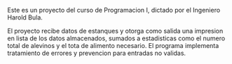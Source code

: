 Este es un proyecto del curso de Programacion I, dictado por el Ingeniero Harold Bula.

El proyecto recibe datos de estanques y otorga como salida una impresion en lista de los datos almacenados, sumados a estadisticas como el numero total de alevinos y el tota de alimento necesario. El programa implementa tratamiento de errores y prevencion para entradas no validas.